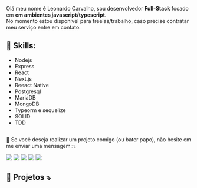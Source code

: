 

<p align="left"> 
 Olá meu nome é Leonardo Carvalho, sou desenvolvedor <strong>Full-Stack</strong> focado em <strong>em ambientes javascript/typescript</strong>.<br>
  No momento estou disponível para freelas/trabalho, caso precise contratar meu serviço entre em contato.
</p>


<p align="left">

## 🚀 Skills:
 - Nodejs
 - Express
 - React 
 - Next.js
 - Reeact Native
 - Postgresql
 - MariaDB
 - MongoDB
 - Typeorm e sequelize
 - SOLID
 - TDD
</p>



##

<p align="left">
  💌 Se você deseja realizar um projeto comigo (ou bater papo), não hesite em me enviar uma mensagem::⤵️
</p>

<p align="left">
  <a href="mailto:leo.carvalholkp@gmail.com" alt="Gmail">
  <img src="https://img.shields.io/badge/-Gmail-FF0000?style=flat-square&labelColor=FF0000&logo=gmail&logoColor=white&link=leo.carvalholkp@gmail.com" /></a>

  <a href="https://www.linkedin.com/in/leonardo-carvalho-0988471b3/" alt="Linkedin">
  <img src="https://img.shields.io/badge/-Linkedin-0e76a8?style=flat-square&logo=Linkedin&logoColor=white&link=https://www.linkedin.com/in/leonardo-carvalho-0988471b3/" /></a>

  <a href="#" alt="WhatsApp">
  <img src="https://img.shields.io/badge/-WhatsApp-25d366?style=flat-square&labelColor=25d366&logo=whatsapp&logoColor=white&link=API-DO-SEU-WHATSAPP"/></a>

  <a href="https://www.facebook.com/leo.carvalho.758/" alt="Facebook">
  <img src="https://img.shields.io/badge/-Facebook-3b5998?style=flat-square&labelColor=3b5998&logo=facebook&logoColor=white&link=https://www.facebook.com/leo.carvalho.758/"/></a>

  <a href="https://www.instagram.com/leonardocarvalh0/" alt="Instagram">
  <img src="https://img.shields.io/badge/-Instagram-DF0174?style=flat-square&labelColor=DF0174&logo=instagram&logoColor=white&link=https://www.instagram.com/leonardocarvalh0/"/></a>
</p> 

<p align="left">

##  🦄 Projetos ⤵️


</p>


